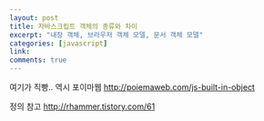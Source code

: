 ```yaml
---
layout: post
title: 자바스크립트 객체의 종류와 차이
excerpt: "내장 객체, 브라우저 객체 모델, 문서 객체 모델"
categories: [javascript]
link:
comments: true
---
```



여기가 직빵.. 역시 포이마웹
<http://poiemaweb.com/js-built-in-object>

정의 참고
<http://rhammer.tistory.com/61>
